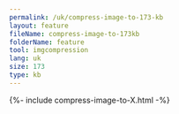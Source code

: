 ```yaml
---
permalink: /uk/compress-image-to-173-kb
layout: feature
fileName: compress-image-to-173kb
folderName: feature
tool: imgcompression
lang: uk
size: 173
type: kb
---
```


{%- include compress-image-to-X.html -%}
